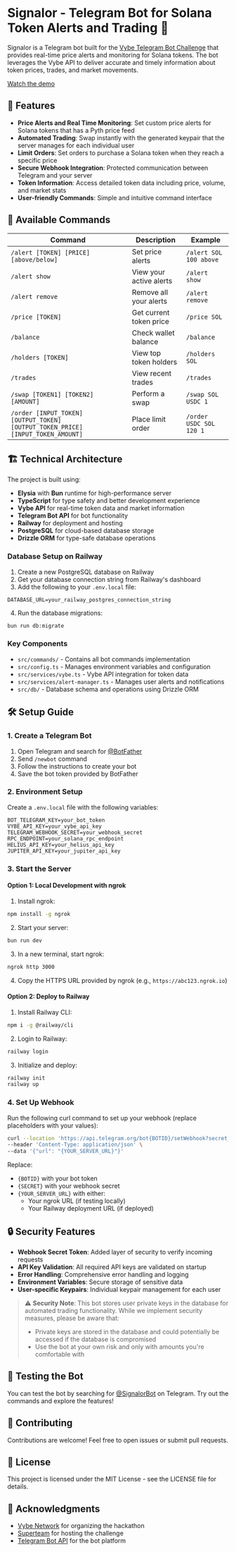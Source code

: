 # Signalor - Telegram Bot for Solana Token Alerts and Trading 🚀

Signalor is a Telegram bot built for the [Vybe Telegram Bot Challenge](https://earn.superteam.fun/listing/vybe-telegram-bot-challenge-dollar5k/) that provides real-time price alerts and monitoring for Solana tokens. The bot leverages the Vybe API to deliver accurate and timely information about token prices, trades, and market movements.

[Watch the demo](https://www.youtube.com/watch?v=pE6AUMxbh0M)

## 🌟 Features

- **Price Alerts and Real Time Monitoring**: Set custom price alerts for Solana tokens that has a Pyth price feed
- **Automated Trading**: Swap instantly with the generated keypair that the server manages for each individual user
- **Limit Orders**: Set orders to purchase a Solana token when they reach a specific price
- **Secure Webhook Integration**: Protected communication between Telegram and your server
- **Token Information**: Access detailed token data including price, volume, and market stats
- **User-friendly Commands**: Simple and intuitive command interface

## 📝 Available Commands

| Command | Description | Example |
|---------|-------------|---------|
| `/alert [TOKEN] [PRICE] [above/below]` | Set price alerts | `/alert SOL 100 above` |
| `/alert show` | View your active alerts | `/alert show` |
| `/alert remove` | Remove all your alerts | `/alert remove` |
| `/price [TOKEN]` | Get current token price | `/price SOL` |
| `/balance` | Check wallet balance | `/balance` |
| `/holders [TOKEN]` | View top token holders | `/holders SOL` |
| `/trades` | View recent trades | `/trades` |
| `/swap [TOKEN1] [TOKEN2] [AMOUNT]` | Perform a swap | `/swap SOL USDC 1` |
| `/order [INPUT_TOKEN] [OUTPUT_TOKEN] [OUTPUT_TOKEN_PRICE] [INPUT_TOKEN_AMOUNT]` | Place limit order | `/order USDC SOL 120 1` |

## 🏗️ Technical Architecture

The project is built using:
- **Elysia** with **Bun** runtime for high-performance server
- **TypeScript** for type safety and better development experience
- **Vybe API** for real-time token data and market information
- **Telegram Bot API** for bot functionality
- **Railway** for deployment and hosting
- **PostgreSQL** for cloud-based database storage
- **Drizzle ORM** for type-safe database operations

### Database Setup on Railway

1. Create a new PostgreSQL database on Railway
2. Get your database connection string from Railway's dashboard
3. Add the following to your `.env.local` file:
```env
DATABASE_URL=your_railway_postgres_connection_string
```

4. Run the database migrations:
```bash
bun run db:migrate
```

### Key Components

- `src/commands/` - Contains all bot commands implementation
- `src/config.ts` - Manages environment variables and configuration
- `src/services/vybe.ts` - Vybe API integration for token data
- `src/services/alert-manager.ts` - Manages user alerts and notifications
- `src/db/` - Database schema and operations using Drizzle ORM

## 🛠️ Setup Guide

### 1. Create a Telegram Bot

1. Open Telegram and search for [@BotFather](https://t.me/botfather)
2. Send `/newbot` command
3. Follow the instructions to create your bot
4. Save the bot token provided by BotFather

### 2. Environment Setup

Create a `.env.local` file with the following variables:
```env
BOT_TELEGRAM_KEY=your_bot_token
VYBE_API_KEY=your_vybe_api_key
TELEGRAM_WEBHOOK_SECRET=your_webhook_secret
RPC_ENDPOINT=your_solana_rpc_endpoint
HELIUS_API_KEY=your_helius_api_key
JUPITER_API_KEY=your_jupiter_api_key
```

### 3. Start the Server

#### Option 1: Local Development with ngrok

1. Install ngrok:
```bash
npm install -g ngrok
```

2. Start your server:
```bash
bun run dev
```

3. In a new terminal, start ngrok:
```bash
ngrok http 3000
```

4. Copy the HTTPS URL provided by ngrok (e.g., `https://abc123.ngrok.io`)

#### Option 2: Deploy to Railway

1. Install Railway CLI:
```bash
npm i -g @railway/cli
```

2. Login to Railway:
```bash
railway login
```

3. Initialize and deploy:
```bash
railway init
railway up
```

### 4. Set Up Webhook

Run the following curl command to set up your webhook (replace placeholders with your values):
```bash
curl --location 'https://api.telegram.org/bot{BOTID}/setWebhook?secret_token={SECRET}' \
--header 'Content-Type: application/json' \
--data '{"url": "{YOUR_SERVER_URL}"}'
```

Replace:
- `{BOTID}` with your bot token
- `{SECRET}` with your webhook secret
- `{YOUR_SERVER_URL}` with either:
  - Your ngrok URL (if testing locally)
  - Your Railway deployment URL (if deployed)

## 🔒 Security Features

- **Webhook Secret Token**: Added layer of security to verify incoming requests
- **API Key Validation**: All required API keys are validated on startup
- **Error Handling**: Comprehensive error handling and logging
- **Environment Variables**: Secure storage of sensitive data
- **User-specific Keypairs**: Individual keypair management for each user

> ⚠️ **Security Note**: This bot stores user private keys in the database for automated trading functionality. While we implement security measures, please be aware that:
> - Private keys are stored in the database and could potentially be accessed if the database is compromised
> - Use the bot at your own risk and only with amounts you're comfortable with

## 🧪 Testing the Bot

You can test the bot by searching for [@SignalorBot](https://t.me/SignalorBot) on Telegram. Try out the commands and explore the features!

## 🤝 Contributing

Contributions are welcome! Feel free to open issues or submit pull requests.

## 📄 License

This project is licensed under the MIT License - see the LICENSE file for details.

## 🙏 Acknowledgments

- [Vybe Network](https://vybenetwork.xyz/) for organizing the hackathon
- [Superteam](https://superteam.fun/) for hosting the challenge
- [Telegram Bot API](https://core.telegram.org/bots/api) for the bot platform
